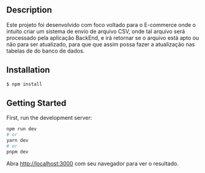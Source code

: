 ## Description

Este projeto foi desenvolvido com foco voltado para o E-commerce onde o intuito criar um sistema de envio de arquivo CSV, onde tal arquivo será processado pela aplicação BackEnd, e irá retornar se o arquivo está apto ou não para ser atualizado, para que que assim possa fazer a atualização nas tabelas de do banco de dados.

## Installation

```bash
$ npm install
```

## Getting Started

First, run the development server:

```bash
npm run dev
# or
yarn dev
# or
pnpm dev
```

Abra [http://localhost:3000](http://localhost:3000) com seu navegador para ver o resultado.
